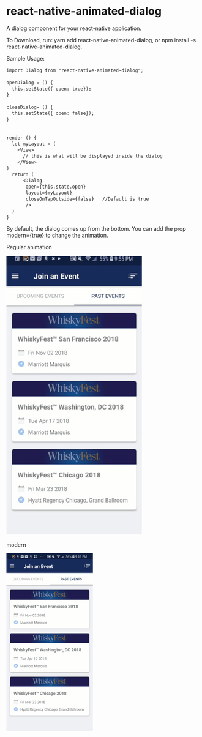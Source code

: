 # react-native-animated-dialog

A dialog component for your react-native application.

To Download, run: yarn add react-native-animated-dialog, or npm install -s react-native-animated-dialog.

Sample Usage:

    import Dialog from "react-native-animated-dialog";

    openDialog = () {
      this.setState({ open: true});
    }

    closeDialog= () {
      this.setState({ open: false});
    }


    render () {
      let myLayout = (
        <View>
          // this is what will be displayed inside the dialog
        </View>
    )
      return (
          <Dialog
           open={this.state.open}
           layout={myLayout}
           closeOnTapOutside={false}   //Default is true
           />
      )
    }

By default, the dialog comes up from the bottom. You can add the prop modern={true} to change the animation.

Regular animation

![](demo2.gif)

modern

![](demo.gif)
